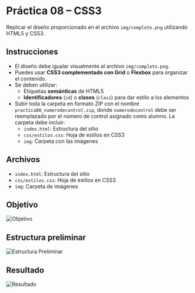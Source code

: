 # Práctica 08 – CSS3

Replicar el diseño proporcionado en el archivo `img/completo.png` utilizando HTML5 y CSS3.

## Instrucciones

- El diseño debe igualar visualmente al archivo `img/completo.png`.
- Puedes usar **CSS3 complementado con Grid** o **Flexbox** para organizar el contenido.
- Se deben utilizar:
  - Etiquetas **semánticas** de HTML5
  - **Identificadores** (`id`) o **clases** (`class`) para dar estilo a los elementos
- Subir toda la carpeta en formato ZIP con el nombre `practica08_numerodecontrol.zip`, donde `numerodecontrol` debe ser reemplazado por el número de control asignado como alumno. La carpeta debe incluir:
  - `index.html`: Estructura del sitio
  - `css/estilos.css`: Hoja de estilos en CSS3
  - `img`: Carpeta con las imágenes

## Archivos

- `index.html`: Estructura del sitio
- `css/estilos.css`: Hoja de estilos en CSS3
- `img`: Carpeta de imágenes

## Objetivo
![Objetivo](https://i.imgur.com/YSAsJ2p.png)

## Estructura preliminar
![Estructura Preliminar](https://i.imgur.com/bTO3y3c.png)

## Resultado
![Resultado](https://i.imgur.com/W67RccN.png)